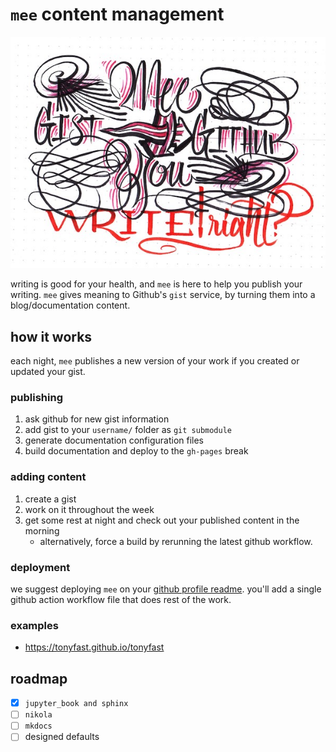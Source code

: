 # `mee` content management

![](https://raw.githubusercontent.com/deathbeds/drawins/master/mee%20you%20small.jpg)

writing is good for your health, and `mee` is here to help you publish your writing.
`mee` gives meaning to Github's `gist` service, by turning them into a blog/documentation content.

## how it works

each night, `mee` publishes a new version of your work if you created or updated your gist.

### publishing

1. ask github for new gist information
2. add gist to your `username/` folder as `git submodule`
3. generate documentation configuration files
4. build documentation and deploy to the `gh-pages` break

### adding content

1. create a gist
2. work on it throughout the week
3. get some rest at night and check out your published content in the morning
    * alternatively, force a build by rerunning the latest github workflow.

### deployment

we suggest deploying `mee` on your [github profile readme](https://docs.github.com/en/github/setting-up-and-managing-your-github-profile/customizing-your-profile/managing-your-profile-readme). you'll add a single github action workflow file that does rest of the work.

### examples

* https://tonyfast.github.io/tonyfast

## roadmap

* [x] `jupyter_book and sphinx`
* [ ] `nikola`
* [ ] `mkdocs`
* [ ] designed defaults